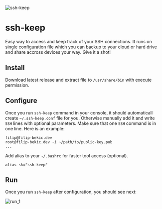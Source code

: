 ![ssh-keep](https://i.imgur.com/sEr1RRJ.png)

# ssh-keep
Easy way to access and keep track of your SSH connections. It runs on single configuration file which you can backup to your cloud or hard drive and share accross devices your way. Give it a shot!

## Install

Download latest release and extract file to `/usr/share/bin` with execute permission.

## Configure

Once you run `ssh-keep` command in your console, it should automaticall create `~/.ssh-keep.conf` file for you. Otherwise manually add it and write `SSH` lines with optional parameters. Make sure that one `SSH` command is in one line. Here is an example:

```
filip@filip-bekic.dev
root@filip-bekic.dev -i ~/path/to/public-key.pub
...
```

Add alias to your `~/.bashrc` for faster tool access (optional).
```
alias sk="ssh-keep"
```

## Run
Once you run `ssh-keep` after configuration, you should see next: 

![run_1](https://i.imgur.com/tXbjDjE.png)




